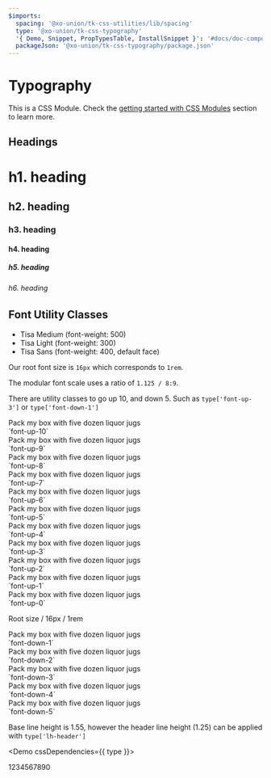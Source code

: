 ```yaml
---
$imports:
  spacing: '@xo-union/tk-css-utilities/lib/spacing'
  type: '@xo-union/tk-css-typography'
  '{ Demo, Snippet, PropTypesTable, InstallSnippet }': '#docs/doc-components'
  packageJson: '@xo-union/tk-css-typography/package.json'  
---
```


# Typography

This is a CSS Module. Check the [getting started with CSS Modules](/pattern-library/getting-started/css-modules) section to learn more.

<InstallSnippet packageJson={packageJson} />

## Headings

<Demo>
  <div>
    <h1>h1. heading</h1>
    <h2>h2. heading</h2>
    <h3>h3. heading</h3>
    <h4>h4. heading</h4>
    <h5>h5. heading</h5>
    <h6>h6. heading</h6>
  </div>
</Demo>

## Font Utility Classes

<ul>
  <li>
    <Demo cssDependencies={{ type }}>
      <div className={type.serifMed}>Tisa Medium (font-weight: 500)</div>
    </Demo>
  </li>
  <li>
    <Demo cssDependencies={{ type }}>
      <div className={type.serifLight}>Tisa Light (font-weight: 300)</div>
    </Demo>
  </li>
  <li>
    <Demo cssDependencies={{ type }}>
      <div className={type.sansSerif}>Tisa Sans (font-weight: 400, default face)</div>
    </Demo>
  </li>
</ul>

Our root font size is `16px` which corresponds to `1rem`.

The modular font scale uses a ratio of `1.125 / 8:9`.

There are utility classes to go up 10, and down 5. Such as `type['font-up-3']` or `type['font-down-1']`

<div className={type['font-up-10']}>Pack my box with five dozen liquor jugs</div>
`font-up-10`

<div className={type['font-up-9']}>Pack my box with five dozen liquor jugs</div>
`font-up-9`

<div className={type['font-up-8']}>Pack my box with five dozen liquor jugs</div>
`font-up-8`

<div className={type['font-up-7']}>Pack my box with five dozen liquor jugs</div>
`font-up-7`

<div className={type['font-up-6']}>Pack my box with five dozen liquor jugs</div>
`font-up-6`

<div className={type['font-up-5']}>Pack my box with five dozen liquor jugs</div>
`font-up-5`

<div className={type['font-up-4']}>Pack my box with five dozen liquor jugs</div>
`font-up-4`

<div className={type['font-up-3']}>Pack my box with five dozen liquor jugs</div>
`font-up-3`

<div className={type['font-up-2']}>Pack my box with five dozen liquor jugs</div>
`font-up-2`

<div className={type['font-up-1']}>Pack my box with five dozen liquor jugs</div>
`font-up-1`

<div className={type['font-up-0']}>Pack my box with five dozen liquor jugs</div>
`font-up-0`

Root size / 16px / 1rem

<div className={type['font-down-1']}>Pack my box with five dozen liquor jugs</div>
`font-down-1`

<div className={type['font-down-2']}>Pack my box with five dozen liquor jugs</div>
`font-down-2`

<div className={type['font-down-3']}>Pack my box with five dozen liquor jugs</div>
`font-down-3`

<div className={type['font-down-4']}>Pack my box with five dozen liquor jugs</div>
`font-down-4`

<div className={type['font-down-5']}>Pack my box with five dozen liquor jugs</div>
`font-down-5`

<div className={spacing.mt5}></div>

Base line height is 1.55, however the header line height (1.25) can be applied with `type['lh-header']`

<Demo cssDependencies={{ type }}>
  <div className={type.lhHeader}>1234567890</div>
</Demo>
